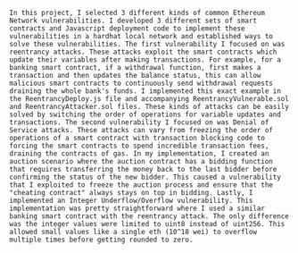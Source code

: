     In this project, I selected 3 different kinds of common Ethereum Network vulnerabilities. I developed 3 different sets of smart contracts and Javascript deployment code to implement these vulnerabilities in a hardhat local network and established ways to solve these vulnerabilities. The first vulnerability I focused on was reentrancy attacks. These attacks exploit the smart contracts which update their variables after making transactions. For example, for a banking smart contract, if a withdrawal function, first makes a transaction and then updates the balance status, this can allow malicious smart contracts to continuously send withdrawal requests draining the whole bank's funds. I implemented this exact example in the ReentrancyDeploy.js file and accompanying ReentrancyVulnerable.sol and ReentrancyAttacker.sol files. These kinds of attacks can be easily solved by switching the order of operations for variable updates and transactions. The second vulnerability I focused on was Denial of Service attacks. These attacks can vary from freezing the order of operations of a smart contract with transaction blocking code to forcing the smart contracts to spend incredible transaction fees, draining the contracts of gas. In my implementation, I created an auction scenario where the auction contract has a bidding function that requires transferring the money back to the last bidder before confirming the status of the new bidder. This caused a vulnerability that I exploited to freeze the auction process and ensure that the "cheating contract" always stays on top in bidding. Lastly, I implemented an Integer Underflow/Overflow vulnerability. This implementation was pretty straightforward where I used a similar banking smart contract with the reentrancy attack. The only difference was the integer values were limited to uint8 instead of uint256. This allowed small values like a single eth (10^18 wei) to overflow multiple times before getting rounded to zero. 
